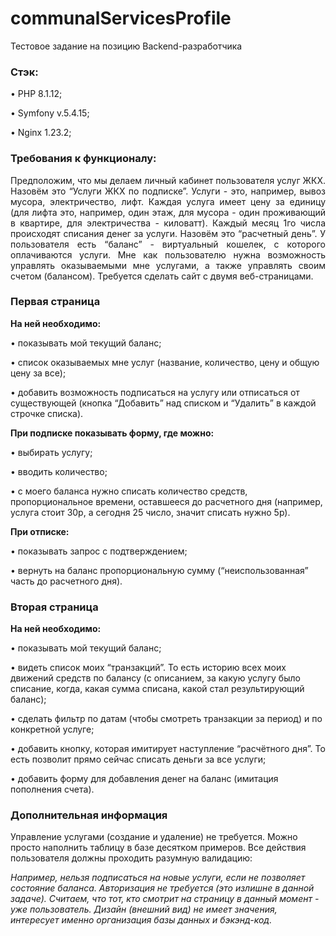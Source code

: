# communalServicesProfile
Тестовое задание на позицию Backend-разработчика
<h3>Стэк:</h3>

• PHP 8.1.12;

• Symfony v.5.4.15;

• Nginx 1.23.2;


<h3>Требования к функционалу:</h3>
<p align="justify"> 
Предположим, что мы делаем личный кабинет пользователя услуг ЖКХ. Назовём это “Услуги ЖКХ по подписке”.
Услуги - это, например, вывоз мусора, электричество, лифт. Каждая услуга имеет цену за единицу 
(для лифта это, например, один этаж, для мусора - один проживающий в квартире, для электричества - киловатт).
Каждый месяц 1го числа происходят списания денег за услуги. Назовём это “расчетный день”.
У пользователя есть “баланс” - виртуальный кошелек, с которого оплачиваются услуги.
Мне как пользователю нужна возможность управлять оказываемыми мне услугами, а также управлять своим счетом (балансом). 
Требуется сделать сайт с двумя веб-страницами.
 
<h3>Первая страница</h3>

<b>На ней необходимо:</b>

•	показывать мой текущий баланс;

•	список оказываемых мне услуг (название, количество, цену и общую цену за все);

•	добавить возможность подписаться на услугу или отписаться от существующей (кнопка “Добавить” над списком и “Удалить” в каждой строчке списка).

<b>При подписке показывать форму, где можно:</b>

•	выбирать услугу;

•	вводить количество;

•	с моего баланса нужно списать количество средств, пропорциональное времени, оставшееся до расчетного дня 
(например, услуга стоит 30р, а сегодня 25 число, значит списать нужно 5р).

<b>При отписке:</b>

•	показывать запрос с подтверждением;

•	вернуть на баланс пропорциональную сумму (“неиспользованная” часть до расчетного дня).
 
<h3>Вторая страница</h3>

<b>На ней необходимо:</b>

•	показывать мой текущий баланс;

•	видеть список моих “транзакций”. То есть историю всех моих движений средств по балансу 
(с описанием, за какую услугу было списание, когда, какая сумма списана, какой стал результирующий баланс);

• сделать фильтр по датам (чтобы смотреть транзакции за период) и по конкретной услуге;

•	добавить кнопку, которая имитирует наступление “расчётного дня”. То есть позволит прямо сейчас списать деньги за все услуги;

•	добавить форму для добавления денег на баланс (имитация пополнения счета).

<h3>Дополнительная информация</h3>

Управление услугами (создание и удаление) не требуется. Можно просто наполнить таблицу в базе десятком примеров.
 Все действия пользователя должны проходить разумную валидацию:
 
 <i>Например, нельзя подписаться на новые услуги, если не позволяет состояние баланса.
 Авторизация не требуется (это излишне в данной задаче). Считаем, что тот, кто смотрит на страницу в данный момент - уже пользователь.
 Дизайн (внешний вид) не имеет значения, интересует именно организация базы данных и бэкэнд-код.</i>
</p> 
